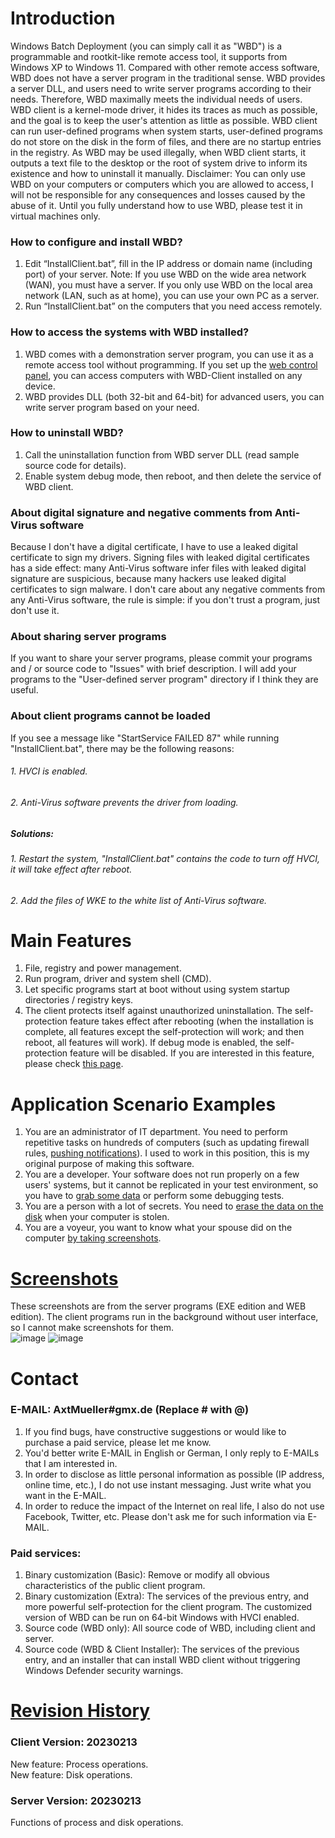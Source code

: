 # Introduction
Windows Batch Deployment (you can simply call it as "WBD") is a programmable and rootkit-like remote access tool, it supports from Windows XP to Windows 11. Compared with other remote access software, WBD does not have a server program in the traditional sense. WBD provides a server DLL, and users need to write server programs according to their needs. Therefore, WBD maximally meets the individual needs of users. WBD client is a kernel-mode driver, it hides its traces as much as possible, and the goal is to keep the user's attention as little as possible. WBD client can run user-defined programs when system starts, user-defined programs do not store on the disk in the form of files, and there are no startup entries in the registry. As WBD may be used illegally, when WBD client starts, it outputs a text file to the desktop or the root of system drive to inform its existence and how to uninstall it manually. Disclaimer: You can only use WBD on your computers or computers which you are allowed to access, I will not be responsible for any consequences and losses caused by the abuse of it. Until you fully understand how to use WBD, please test it in virtual machines only.

### How to configure and install WBD?
1. Edit “InstallClient.bat”, fill in the IP address or domain name (including port) of your server. Note: If you use WBD on the wide area network (WAN), you must have a server. If you only use WBD on the local area network (LAN, such as at home), you can use your own PC as a server.
2. Run “InstallClient.bat” on the computers that you need access remotely.

### How to access the systems with WBD installed?
1. WBD comes with a demonstration server program, you can use it as a remote access tool without programming. If you set up the [web control panel](binaries/server/web-control-panel), you can access computers with WBD-Client installed on any device.
2. WBD provides DLL (both 32-bit and 64-bit) for advanced users, you can write server program based on your need.

### How to uninstall WBD?
1. Call the uninstallation function from WBD server DLL (read sample source code for details).
2. Enable system debug mode, then reboot, and then delete the service of WBD client.

### About digital signature and negative comments from Anti-Virus software
Because I don't have a digital certificate, I have to use a leaked digital certificate to sign my drivers. Signing files with leaked digital certificates has a side effect: many Anti-Virus software infer files with leaked digital signature are suspicious, because many hackers use leaked digital certificates to sign malware. I don't care about any negative comments from any Anti-Virus software, the rule is simple: if you don't trust a program, just don't use it.

### About sharing server programs
If you want to share your server programs, please commit your programs and / or source code to "Issues" with brief description. I will add your programs to the "User-defined server program" directory if I think they are useful.

### About client programs cannot be loaded
If you see a message like "StartService FAILED 87" while running "InstallClient.bat", there may be the following reasons:
###### 1. HVCI is enabled.  
###### 2. Anti-Virus software prevents the driver from loading.  
##### Solutions:
###### 1. Restart the system, "InstallClient.bat" contains the code to turn off HVCI, it will take effect after reboot.
###### 2. Add the files of WKE to the white list of Anti-Virus software.  

# Main Features
1. File, registry and power management.
2. Run program, driver and system shell (CMD).
3. Let specific programs start at boot without using system startup directories / registry keys.
4. The client protects itself against unauthorized uninstallation. The self-protection feature takes effect after rebooting (when the installation is complete, all features except the self-protection will work; and then reboot, all features will work). If debug mode is enabled, the self-protection feature will be disabled. If you are interested in this feature, please check [this page](https://github.com/AxtMueller/Windows-Batch-Deployment/issues/1).

# Application Scenario Examples
1. You are an administrator of IT department. You need to perform repetitive tasks on hundreds of computers (such as updating firewall rules, [pushing notifications](binaries/user-defined-server-program/push-message-test)). I used to work in this position, this is my original purpose of making this software.  
2. You are a developer. Your software does not run properly on a few users' systems, but it cannot be replicated in your test environment, so you have to [grab some data](binaries/user-defined-server-program/dump-kernel-memory) or perform some debugging tests.  
3. You are a person with a lot of secrets. You need to [erase the data on the disk](binaries/user-defined-server-program/erase-disk-data) when your computer is stolen.  
4. You are a voyeur, you want to know what your spouse did on the computer [by taking screenshots](binaries/user-defined-server-program/periodic-screen-capture). 

# [Screenshots](/screenshots/README.md)
These screenshots are from the server programs (EXE edition and WEB edition). The client programs run in the background without user interface, so I cannot make screenshots for them.  
![image](https://raw.githubusercontent.com/AxtMueller/Windows-Batch-Deployment/master/screenshots/1.png)
![image](https://raw.githubusercontent.com/AxtMueller/Windows-Batch-Deployment/master/screenshots/wcp1.png)

# Contact
### E-MAIL: AxtMueller#gmx.de (Replace # with @)
1. If you find bugs, have constructive suggestions or would like to purchase a paid service, please let me know.  
2. You'd better write E-MAIL in English or German, I only reply to E-MAILs that I am interested in.
3. In order to disclose as little personal information as possible (IP address, online time, etc.), I do not use instant messaging. Just write what you want in the E-MAIL.
4. In order to reduce the impact of the Internet on real life, I also do not use Facebook, Twitter, etc. Please don't ask me for such information via E-MAIL.

### Paid services:
1. Binary customization (Basic): Remove or modify all obvious characteristics of the public client program. 
2. Binary customization (Extra): The services of the previous entry, and more powerful self-protection for the client program. The customized version of WBD can be run on 64-bit Windows with HVCI enabled.
3. Source code (WBD only): All source code of WBD, including client and server.
4. Source code (WBD & Client Installer): The services of the previous entry, and an installer that can install WBD client without triggering Windows Defender security warnings.

# [Revision History](/binaries/README.md#all-revision-history)
### Client Version: 20230213
New feature: Process operations.  
New feature: Disk operations.
### Server Version: 20230213
Functions of process and disk operations.
